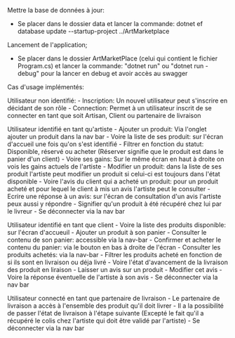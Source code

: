 Mettre la base de données à jour:
  -  Se placer dans le dossier data et lancer la commande: dotnet ef database update --startup-project ../ArtMarketplace
    
Lancement de l'application;
  -  Se placer dans le dossier ArtMarketPlace (celui qui contient le fichier Program.cs) et lancer la commande: "dotnet run" ou "dotnet run -debug" pour la lancer en debug et avoir accès au swagger  

Cas d'usage implémentés:

  Utilisateur non identifié:
    -  Inscription: Un nouvel utilisateur peut s'inscrire en décidant de son rôle 
    -  Connection: Permet à un utilisateur inscrit de se connecter en tant que soit Artisan, Client ou partenaire de livraison

  Utilisateur identifié en tant qu'artiste
    -  Ajouter un produit: Via l'onglet ajouter un produit dans la nav bar
    -  Voire la liste de ses produit: sur l'écran d'accueil une fois qu'on s'est identifié
    -  Filtrer en fonction du statut: Disponible, réservé ou acheter (Réserver signifie que le produit est dans le panier d'un client)
    -  Voire ses gains: Sur le même écran en haut à droite on vois les gains actuels de l'artiste
    -  Modifier un produit: dans  la liste de ses produit l'artiste peut modifier un produit si celui-ci est toujours dans l'état disponible
    -  Voire l'avis du client qui a acheté un produit: pour un produit acheté et pour lequel le client à mis un avis l'artiste peut le consulter
    -  Ecrire une réponse à un avis: sur l'écran de consultation d'un avis l'artiste peux aussi y répondre
    -  Signifier qu'un produit à été récupéré chez lui par le livreur
    -  Se déconnecter via la nav bar
    
  Utilisateur identifié en tant que client
    -  Voire la liste des produits disponible: sur l'écran d'accueuil
    -  Ajouter un produit à son panier
    -  Consulter le contenu de son panier: accessible via la nav-bar 
    -  Confirmer et acheter le contenu du panier: via le bouton en bas à droite de l'écran
    -  Consulter les produits achetés: via la nav-bar
    -  Filtrer les produits acheté en fonction de si ils sont en livraison ou déja livré
    -  Voire l'état d'avancement de la livraison des produit en liraison
    -  Laisser un avis sur un produit
    -  Modifier cet avis
    -  Voire la réponse éventuelle de l'artiste à son avis
    -  Se déconnecter via la nav bar

  Utilisateur connecté en tant que partenaire de livraison
    -  Le partenaire de livraison a accès à l'ensemble des produit qu'il doit livrer
    -  Il a la possibilité de passer l'état de livraison à l'étape suivante (Excepté le fait qu'il a récupéré le colis chez l'artiste qui doit être validé par l'artiste)
    -  Se déconnecter via la nav bar
  
